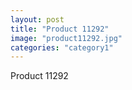 ```yaml
---
layout: post
title: "Product 11292"
image: "product11292.jpg"
categories: "category1"
---
```

Product 11292
